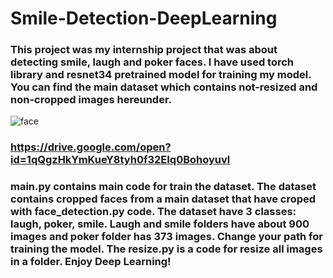 # Smile-Detection-DeepLearning
### This project was my internship project that was about detecting smile, laugh and poker faces. I have used torch library and resnet34 pretrained model for training my model. You can find the main dataset which contains not-resized and non-cropped images hereunder.
![face](https://user-images.githubusercontent.com/41823988/66033776-d197bd80-e514-11e9-94d4-49c884606810.gif)

### https://drive.google.com/open?id=1qQgzHkYmKueY8tyh0f32EIq0Bohoyuvl

### main.py contains main code for train the dataset. The dataset contains cropped faces from a main dataset that have croped with face_detection.py code. The dataset have 3 classes: laugh, poker, smile. Laugh and smile folders have about 900 images and poker folder has 373 images. Change your path for training the model. The resize.py is a code for resize all images in a folder. Enjoy Deep Learning!


